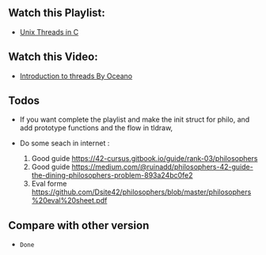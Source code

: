 ## Watch this Playlist:

- [Unix Threads in C](https://www.youtube.com/playlist?list=PLfqABt5AS4FmuQf70psXrsMLEDQXNkLq2)

## Watch this Video:

 - [Introduction to threads By Oceano](https://www.youtube.com/watch?v=mvZKu0DfFLQ&ab_channel=Oceano)


## Todos

 - If you want complete the playlist and make the init struct for philo, and add prototype functions and the flow in tldraw,

 - Do some seach in internet :
    1. Good guide https://42-cursus.gitbook.io/guide/rank-03/philosophers
    2. Good guide https://medium.com/@ruinadd/philosophers-42-guide-the-dining-philosophers-problem-893a24bc0fe2
    3. Eval forme  https://github.com/Dsite42/philosophers/blob/master/philosophers%20eval%20sheet.pdf

## Compare with other version
- `Done`
